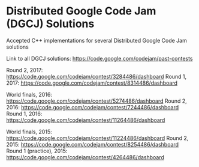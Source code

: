 # Distributed Google Code Jam (DGCJ) Solutions

Accepted C++ implementations for several Distributed Google Code Jam solutions

Link to all DGCJ solutions: https://code.google.com/codejam/past-contests

Round 2, 2017: https://code.google.com/codejam/contest/3284486/dashboard
Round 1, 2017: https://code.google.com/codejam/contest/8314486/dashboard

World finals, 2016: https://code.google.com/codejam/contest/5274486/dashboard
Round 2, 2016: https://code.google.com/codejam/contest/7244486/dashboard
Round 1, 2016: https://code.google.com/codejam/contest/11264486/dashboard

World finals, 2015: https://code.google.com/codejam/contest/11224486/dashboard
Round 2, 2015: https://code.google.com/codejam/contest/8254486/dashboard
Round 1 (practice), 2015: https://code.google.com/codejam/contest/4264486/dashboard 
